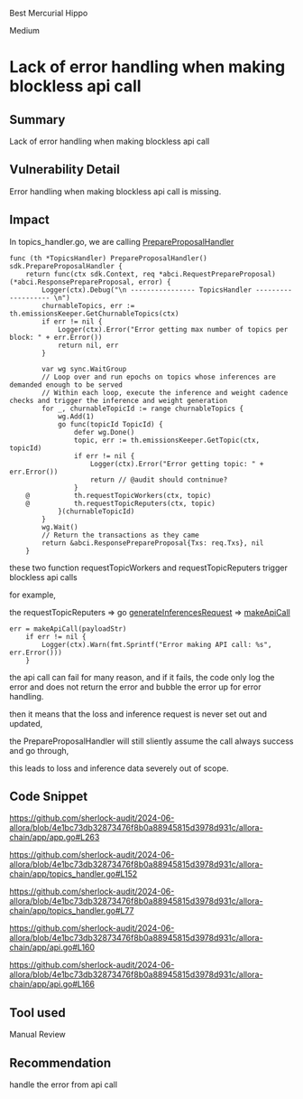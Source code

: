 Best Mercurial Hippo

Medium

# Lack of error handling when making blockless api call

## Summary

Lack of error handling when making blockless api call

## Vulnerability Detail

Error handling when making blockless api call is missing.

## Impact

In topics_handler.go, we are calling [PrepareProposalHandler](https://github.com/sherlock-audit/2024-06-allora/blob/4e1bc73db32873476f8b0a88945815d3978d931c/allora-chain/app/topics_handler.go#L152)

```golang
func (th *TopicsHandler) PrepareProposalHandler() sdk.PrepareProposalHandler {
	return func(ctx sdk.Context, req *abci.RequestPrepareProposal) (*abci.ResponsePrepareProposal, error) {
		Logger(ctx).Debug("\n ---------------- TopicsHandler ------------------- \n")
		churnableTopics, err := th.emissionsKeeper.GetChurnableTopics(ctx)
		if err != nil {
			Logger(ctx).Error("Error getting max number of topics per block: " + err.Error())
			return nil, err
		}

		var wg sync.WaitGroup
		// Loop over and run epochs on topics whose inferences are demanded enough to be served
		// Within each loop, execute the inference and weight cadence checks and trigger the inference and weight generation
		for _, churnableTopicId := range churnableTopics {
			wg.Add(1)
			go func(topicId TopicId) {
				defer wg.Done()
				topic, err := th.emissionsKeeper.GetTopic(ctx, topicId)
				if err != nil {
					Logger(ctx).Error("Error getting topic: " + err.Error())
					return // @audit should contninue?
				}
	@			th.requestTopicWorkers(ctx, topic)
	@			th.requestTopicReputers(ctx, topic)
			}(churnableTopicId)
		}
		wg.Wait()
		// Return the transactions as they came
		return &abci.ResponsePrepareProposal{Txs: req.Txs}, nil
	}
```

these two function requestTopicWorkers and requestTopicReputers trigger blockless api calls

for example, 

the requestTopicReputers => go [generateInferencesRequest](https://github.com/sherlock-audit/2024-06-allora/blob/4e1bc73db32873476f8b0a88945815d3978d931c/allora-chain/app/api.go#L160) => [makeApiCall](https://github.com/sherlock-audit/2024-06-allora/blob/4e1bc73db32873476f8b0a88945815d3978d931c/allora-chain/app/api.go#L166)

```golang
err = makeApiCall(payloadStr)
	if err != nil {
		Logger(ctx).Warn(fmt.Sprintf("Error making API call: %s", err.Error()))
	}
```

the api call can fail for many reason, and if it fails, the code only log the error and does not return the error and bubble the error up for error handling.

then it means that the loss and inference request is never set out and updated,

the PrepareProposalHandler will still sliently assume the call always success and go through,

this leads to loss and inference data severely out of scope.

## Code Snippet

https://github.com/sherlock-audit/2024-06-allora/blob/4e1bc73db32873476f8b0a88945815d3978d931c/allora-chain/app/app.go#L263

https://github.com/sherlock-audit/2024-06-allora/blob/4e1bc73db32873476f8b0a88945815d3978d931c/allora-chain/app/topics_handler.go#L152

https://github.com/sherlock-audit/2024-06-allora/blob/4e1bc73db32873476f8b0a88945815d3978d931c/allora-chain/app/topics_handler.go#L77

https://github.com/sherlock-audit/2024-06-allora/blob/4e1bc73db32873476f8b0a88945815d3978d931c/allora-chain/app/api.go#L160

https://github.com/sherlock-audit/2024-06-allora/blob/4e1bc73db32873476f8b0a88945815d3978d931c/allora-chain/app/api.go#L166

## Tool used

Manual Review

## Recommendation

handle the error from api call